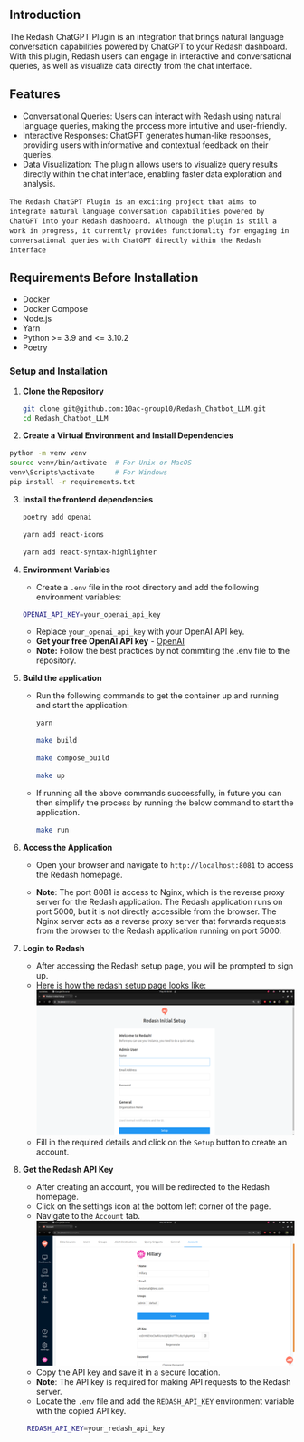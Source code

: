 ## Introduction

The Redash ChatGPT Plugin is an integration that brings natural language conversation capabilities powered by ChatGPT to your Redash dashboard. With this plugin, Redash users can engage in interactive and conversational queries, as well as visualize data directly from the chat interface.

## Features

* Conversational Queries: Users can interact with Redash using natural language queries, making the process more intuitive and user-friendly.
* Interactive Responses: ChatGPT generates human-like responses, providing users with informative and contextual feedback on their queries.
* Data Visualization: The plugin allows users to visualize query results directly within the chat interface, enabling faster data exploration and analysis.

`The Redash ChatGPT Plugin is an exciting project that aims to integrate natural language conversation capabilities powered by ChatGPT into your Redash dashboard. Although the plugin is still a work in progress, it currently provides functionality for engaging in conversational queries with ChatGPT directly within the Redash interface`

## Requirements Before Installation
- Docker
- Docker Compose
- Node.js
- Yarn
- Python >= 3.9 and <= 3.10.2
- Poetry

### Setup and Installation
1. **Clone the Repository**
    ```bash
    git clone git@github.com:10ac-group10/Redash_Chatbot_LLM.git
    cd Redash_Chatbot_LLM
    ```

2. **Create a Virtual Environment and Install Dependencies**
```bash
python -m venv venv
source venv/bin/activate  # For Unix or MacOS
venv\Scripts\activate     # For Windows
pip install -r requirements.txt
```

3. **Install the frontend dependencies**
    ```bash
    poetry add openai
    ```

    ```bash
    yarn add react-icons
    ```

    ```bash
    yarn add react-syntax-highlighter
    ```


4. **Environment Variables**
    - Create a `.env` file in the root directory and add the following environment variables:
    ```bash
    OPENAI_API_KEY=your_openai_api_key
    ```
    - Replace `your_openai_api_key` with your OpenAI API key.
    - **Get your free OpenAI API key** - [OpenAI](https://platform.openai.com/)
    - **Note:** Follow the best practices by not commiting the .env file to the repository.

5. **Build the application**

   - Run the following commands to get the container up and running and start the application:

      ```bash
      yarn
      ```
      ```bash
      make build
      ```
      ```bash
      make compose_build
      ```
      ```bash
     make up
      ```

   - If running all the above commands successfully, in future you can then simplify the process by running the below command to start the application.

        ```bash
      make run
        ```

6. **Access the Application**
   - Open your browser and navigate to `http://localhost:8081` to access the Redash homepage.

   - **Note**: The port 8081 is access to Nginx, which is the reverse proxy server for the Redash application. The Redash application runs on port 5000, but it is not directly accessible from the browser. The Nginx server acts as a reverse proxy server that forwards requests from the browser to the Redash application running on port 5000.

7. **Login to Redash**
   - After accessing the Redash setup page, you will be prompted to sign up.
   - Here is how the redash setup page looks like:
   ![login page](./screenshots/login_page.png "Redash Setup Page")
   - Fill in the required details and click on the `Setup` button to create an account.

8. **Get the Redash API Key**
   - After creating an account, you will be redirected to the Redash homepage.
   - Click on the settings icon at the bottom left corner of the page.
   - Navigate to the `Account` tab.
   ![account settings](./screenshots/redash_api_key.png "Account Settings")
   - Copy the API key and save it in a secure location.
   - **Note**: The API key is required for making API requests to the Redash server.
   - Locate the `.env` file and add the `REDASH_API_KEY` environment variable with the copied API key.
   ```bash
    REDASH_API_KEY=your_redash_api_key
   ```

